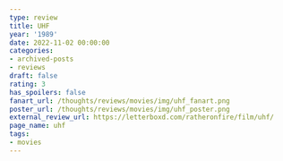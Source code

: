 ```yaml
---
type: review
title: UHF
year: '1989'
date: 2022-11-02 00:00:00
categories:
- archived-posts
- reviews
draft: false
rating: 3
has_spoilers: false
fanart_url: /thoughts/reviews/movies/img/uhf_fanart.png
poster_url: /thoughts/reviews/movies/img/uhf_poster.png
external_review_url: https://letterboxd.com/ratheronfire/film/uhf/
page_name: uhf
tags:
- movies
---
```


